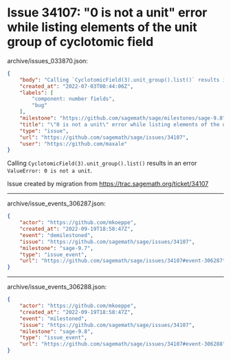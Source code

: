 # Issue 34107: "0 is not a unit" error while listing elements of the unit group of cyclotomic field

archive/issues_033870.json:
```json
{
    "body": "Calling `CyclotomicField(3).unit_group().list()` results in an error `ValueError: 0 is not a unit`.\n\nIssue created by migration from https://trac.sagemath.org/ticket/34107\n\n",
    "created_at": "2022-07-03T00:44:06Z",
    "labels": [
        "component: number fields",
        "bug"
    ],
    "milestone": "https://github.com/sagemath/sage/milestones/sage-9.8",
    "title": "\"0 is not a unit\" error while listing elements of the unit group of cyclotomic field",
    "type": "issue",
    "url": "https://github.com/sagemath/sage/issues/34107",
    "user": "https://github.com/maxale"
}
```
Calling `CyclotomicField(3).unit_group().list()` results in an error `ValueError: 0 is not a unit`.

Issue created by migration from https://trac.sagemath.org/ticket/34107





---

archive/issue_events_306287.json:
```json
{
    "actor": "https://github.com/mkoeppe",
    "created_at": "2022-09-19T18:58:47Z",
    "event": "demilestoned",
    "issue": "https://github.com/sagemath/sage/issues/34107",
    "milestone": "sage-9.7",
    "type": "issue_event",
    "url": "https://github.com/sagemath/sage/issues/34107#event-306287"
}
```



---

archive/issue_events_306288.json:
```json
{
    "actor": "https://github.com/mkoeppe",
    "created_at": "2022-09-19T18:58:47Z",
    "event": "milestoned",
    "issue": "https://github.com/sagemath/sage/issues/34107",
    "milestone": "sage-9.8",
    "type": "issue_event",
    "url": "https://github.com/sagemath/sage/issues/34107#event-306288"
}
```
